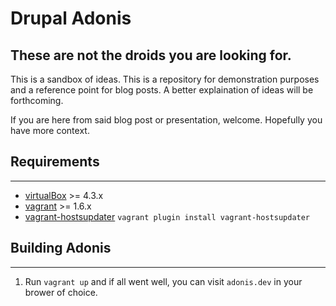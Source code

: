 # Drupal Adonis

## These are not the droids you are looking for.

This is a sandbox of ideas. This is a repository for demonstration purposes and a reference point for blog posts. A better explaination of ideas will be forthcoming.

If you are here from said blog post or presentation, welcome. Hopefully you have more context.

## Requirements

------------
* [virtualBox](https://www.virtualbox.org/wiki/Downloads) >= 4.3.x
* [vagrant](http://downloads.vagrantup.com/) >= 1.6.x
* [vagrant-hostsupdater](https://github.com/cogitatio/vagrant-hostsupdater) `vagrant plugin install vagrant-hostsupdater`

## Building Adonis

------------------

1. Run `vagrant up` and if all went well, you can visit `adonis.dev` in your brower of choice.

